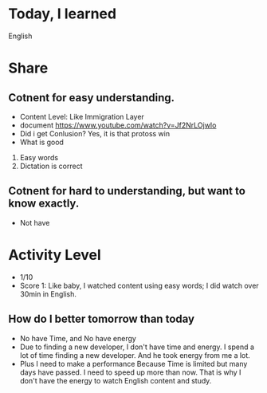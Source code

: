 # Today, I learned 
English

# Share
## Cotnent for easy understanding.
- Content Level: Like Immigration Layer
- document https://www.youtube.com/watch?v=Jf2NrLOjwIo
- Did i get Conlusion?
  Yes, it is that protoss win
- What is good 
1. Easy words
2. Dictation is correct

## Cotnent for hard to understanding, but want to know exactly.
- Not have

# Activity Level
- 1/10 
- Score 1: Like baby, I watched content using easy words; I did watch over 30min in English.

## How do I better tomorrow than today
- No have Time, and No have energy
- Due to finding a new developer, I don't have time and energy. I spend a lot of time finding a new developer. And he took energy from me a lot. 
- Plus I need to make a performance Because Time is limited but many days have passed. I need to speed up more than now. That is why I don't have the energy to watch English content and study.
